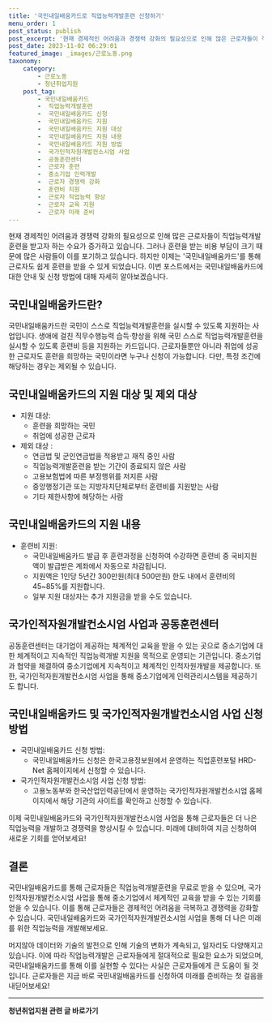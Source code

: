 ```yaml
---
title: '국민내일배움카드로 직업능력개발훈련 신청하기'
menu_order: 1
post_status: publish
post_excerpt: '현재 경제적인 어려움과 경쟁력 강화의 필요성으로 인해 많은 근로자들이 직업능력개발훈련을 받고자 하는 수요가 증가하고 있습니다. 그러나 훈련을 받는 비용 부담이 크기 때문에 많은 사람들이 이를 포기하고 있습니다. 하지만 이제는  국민내일배움카드 를 통해 근로자도 쉽게 훈련을 받을 수 있게 되었습니다. 이번 포스트에서는 국민내일배움카드에 대한 안내 및 신청 방법에 대해 자세히 알아보겠습니다.'
post_date: 2023-11-02 06:29:01
featured_image: _images/근로노동.png
taxonomy:
    category:
        - 근로노동
        - 청년취업지원
    post_tag:
        - 국민내일배움카드
        -  직업능력개발훈련
        -  국민내일배움카드 신청
        -  국민내일배움카드 지원
        -  국민내일배움카드 지원 대상
        -  국민내일배움카드 지원 내용
        -  국민내일배움카드 지원 방법
        -  국가인적자원개발컨소시엄 사업
        -  공동훈련센터
        -  근로자 훈련
        -  중소기업 인력개발
        -  근로자 경쟁력 강화
        -  훈련비 지원
        -  근로자 직업능력 향상
        -  근로자 교육 지원
        -  근로자 미래 준비
---
```




현재 경제적인 어려움과 경쟁력 강화의 필요성으로 인해 많은 근로자들이 직업능력개발훈련을 받고자 하는 수요가 증가하고 있습니다. 그러나 훈련을 받는 비용 부담이 크기 때문에 많은 사람들이 이를 포기하고 있습니다. 하지만 이제는 '국민내일배움카드'를 통해 근로자도 쉽게 훈련을 받을 수 있게 되었습니다. 이번 포스트에서는 국민내일배움카드에 대한 안내 및 신청 방법에 대해 자세히 알아보겠습니다.

## 국민내일배움카드란?

국민내일배움카드란 국민이 스스로 직업능력개발훈련을 실시할 수 있도록 지원하는 사업입니다. 생애에 걸친 직무수행능력 습득·향상을 위해 국민 스스로 직업능력개발훈련을 실시할 수 있도록 훈련비 등을 지원하는 카드입니다. 근로자들뿐만 아니라 취업에 성공한 근로자도 훈련을 희망하는 국민이라면 누구나 신청이 가능합니다. 다만, 특정 조건에 해당하는 경우는 제외될 수 있습니다.

## 국민내일배움카드의 지원 대상 및 제외 대상

- 지원 대상:
  - 훈련을 희망하는 국민
  - 취업에 성공한 근로자
- 제외 대상 :
  - 연금법 및 군인연금법을 적용받고 재직 중인 사람
  - 직업능력개발훈련을 받는 기간이 종료되지 않은 사람
  - 고용보험법에 따른 부정행위를 저지른 사람
  - 중앙행정기관 또는 지방자치단체로부터 훈련비를 지원받는 사람
  - 기타 제한사항에 해당하는 사람

## 국민내일배움카드의 지원 내용

- 훈련비 지원:
  - 국민내일배움카드 발급 후 훈련과정을 신청하여 수강하면 훈련비 중 국비지원액이 발급받은 계좌에서 자동으로 차감됩니다.
  - 지원액은 1인당 5년간 300만원(최대 500만원) 한도 내에서 훈련비의 45~85%를 지원합니다.
  - 일부 지원 대상자는 추가 지원금을 받을 수도 있습니다.

## 국가인적자원개발컨소시엄 사업과 공동훈련센터

공동훈련센터는 대기업이 제공하는 체계적인 교육을 받을 수 있는 곳으로 중소기업에 대한 체계적이고 지속적인 직업능력개발 지원을 목적으로 운영되는 기관입니다. 중소기업과 협약을 체결하여 중소기업에게 지속적이고 체계적인 인적자원개발을 제공합니다. 또한, 국가인적자원개발컨소시엄 사업을 통해 중소기업에게 인력관리시스템을 제공하기도 합니다.

## 국민내일배움카드 및 국가인적자원개발컨소시엄 사업 신청 방법

- 국민내일배움카드 신청 방법:
  - 국민내일배움카드 신청은 한국고용정보원에서 운영하는 직업훈련포털 HRD-Net 홈페이지에서 신청할 수 있습니다.
- 국가인적자원개발컨소시엄 사업 신청 방법:
  - 고용노동부와 한국산업인력공단에서 운영하는 국가인적자원개발컨소시엄 홈페이지에서 해당 기관의 사이트를 확인하고 신청할 수 있습니다.

이제 국민내일배움카드와 국가인적자원개발컨소시엄 사업을 통해 근로자들은 더 나은 직업능력을 개발하고 경쟁력을 향상시킬 수 있습니다. 미래에 대비하여 지금 신청하여 새로운 기회를 얻어보세요!

## 결론

국민내일배움카드를 통해 근로자들은 직업능력개발훈련을 무료로 받을 수 있으며, 국가인적자원개발컨소시엄 사업을 통해 중소기업에서 체계적인 교육을 받을 수 있는 기회를 얻을 수 있습니다. 이를 통해 근로자들은 경제적인 어려움을 극복하고 경쟁력을 강화할 수 있습니다. 국민내일배움카드와 국가인적자원개발컨소시엄 사업을 통해 더 나은 미래를 위한 직업능력을 개발해보세요.

머지않아 데이터와 기술의 발전으로 인해 기술의 변화가 계속되고, 일자리도 다양해지고 있습니다. 이에 따라 직업능력개발은 근로자들에게 절대적으로 필요한 요소가 되었으며, 국민내일배움카드를 통해 이를 실현할 수 있다는 사실은 근로자들에게 큰 도움이 될 것입니다. 근로자들은 지금 바로 국민내일배움카드를 신청하여 미래를 준비하는 첫 걸음을 내딛어보세요!
<!-- wp:separator -->
<hr class="wp-block-separator has-alpha-channel-opacity"/>
<!-- /wp:separator -->

<!-- wp:group {"backgroundColor":"base","layout":{"type":"constrained"}} -->
<div class="wp-block-group has-base-background-color has-background"><!-- wp:paragraph {"align":"center","fontSize":"medium"} -->
<p class="has-text-align-center has-large-font-size"><strong>청년취업지원 관련 글 바로가기</strong></p>
<!-- /wp:paragraph -->


<!-- wp:latest-posts
{"categories":[{"id":12739,"count":19,"description":"","link":"https://uknowlaw.com/category/%ec%b2%ad%eb%85%84%ec%b7%a8%ec%97%85%ec%a7%80%ec%9b%90/","name":"청년취업지원","slug":"청년취업지원","taxonomy":"category","parent":0,"meta":[],"_links":{"self":[{"href":"https://uknowlaw.com/wp-json/wp/v2/categories/12739"}],"collection":[{"href":"https://uknowlaw.com/wp-json/wp/v2/categories"}],"about":[{"href":"https://uknowlaw.com/wp-json/wp/v2/taxonomies/category"}],"wp:post_type":[{"href":"https://uknowlaw.com/wp-json/wp/v2/posts?categories=12739"}],"curies":[{"name":"wp","href":"https://api.w.org/{rel}","templated":true}]}}]} /--></div>
<!-- /wp:group -->